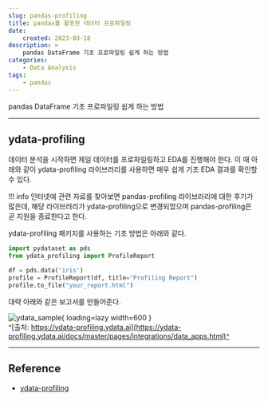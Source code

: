 ```yaml
---
slug: pandas-profiling
title: pandas를 활용한 데이터 프로파일링
date:
    created: 2023-03-18
description: >
    pandas DataFrame 기초 프로파일링 쉽게 하는 방법
categories:
    - Data Analysis
tags:
    - pandas
---
```


pandas DataFrame 기초 프로파일링 쉽게 하는 방법  

<!-- more -->

---

## ydata-profiling

데이터 분석을 시작하면 제일 데이터를 프로파일링하고 EDA를 진행해야 한다. 이 때 아래와 같이 ydata-profiling 라이브러리를 사용하면 매우 쉽게 기초 EDA 결과를 확인할 수 있다.  

!!! info
    인터넷에 관련 자료를 찾아보면 pandas-profiling 라이브러리에 대한 후기가 많은데, 해당 라이브러리가 ydata-profiling으로 변경되었으며 pandas-profiling은 곧 지원을 종료한다고 한다.  

ydata-profiling 패키지를 사용하는 기초 방법은 아래와 같다.  

```python
import pydataset as pds
from ydata_profiling import ProfileReport

df = pds.data('iris')
profile = ProfileReport(df, title="Profiling Report")
profile.to_file("your_report.html")
```

대략 아래와 같은 보고서를 만들어준다.  

![ydata_sample](./img/ydata_sample.gif){ loading=lazy width=600 }  
^[출처: https://ydata-profiling.ydata.ai](https://ydata-profiling.ydata.ai/docs/master/pages/integrations/data_apps.html)^

---
## Reference
- [ydata-profiling](https://ydata-profiling.ydata.ai)